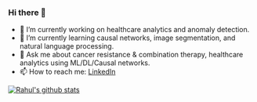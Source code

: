 ### Hi there 👋

- 🔭 I’m currently working on healthcare analytics and anomaly detection.
- 🌱 I’m currently learning causal networks, image segmentation, and natural language processing. 
- 💬 Ask me about cancer resistance & combination therapy, healthcare analytics using ML/DL/Causal networks.
- 📫 How to reach me: [LinkedIn](https://www.linkedin.com/in/rahulveettil/)
  
[![Rahul's github stats](https://github-readme-stats.vercel.app/api?username=vvrahul11&count_private=true&show_icons=true&theme=radical&hide_rank=false)](https://github.com/anuraghazra/github-readme-stats)

